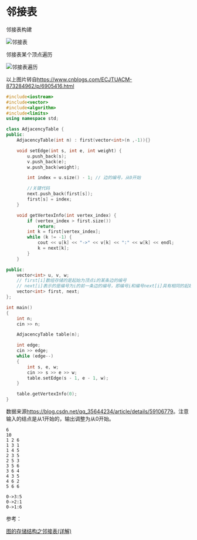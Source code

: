 # 邻接表

邻接表构建

![邻接表](http://bbs.ahalei.com/data/attachment/forum/201404/08/091652li6mzammza242tmp.png)

邻接表某个顶点遍历

![邻接表遍历](http://bbs.ahalei.com/data/attachment/forum/201404/08/091652rtjh5qe2211eee58.png)

以上图片转自<https://www.cnblogs.com/ECJTUACM-873284962/p/6905416.html>

```cpp
#include<iostream>
#include<vector>
#include<algorithm>
#include<limits>
using namespace std;

class AdjacencyTable {
public:
    AdjacencyTable(int n) : first(vector<int>(n ,-1)){}

    void setEdge(int s, int e, int weight) {
        u.push_back(s);
        v.push_back(e);
        w.push_back(weight);

        int index = u.size() - 1; // 边的编号，从0开始

        //关键代码
        next.push_back(first[s]);
        first[s] = index;
    }

    void getVertexInfo(int vertex_index) {
        if (vertex_index > first.size())
            return;
        int k = first[vertex_index];
        while (k != -1) {
            cout << u[k] << "->" << v[k] << ":" << w[k] << endl;
            k = next[k];
        }
    }

public:
    vector<int> u, v, w;
    // first[i]数组存储的是起始为顶点i的某条边的编号
    // next[i]表示的是编号为i的前一条边的编号，即编号i和编号next[i]具有相同的起始的顶点
    vector<int> first, next;
};

int main()
{
    int n;
    cin >> n;

    AdjacencyTable table(n);

    int edge;
    cin >> edge;
    while (edge--)
    {
        int s, e, w;
        cin >> s >> e >> w;
        table.setEdge(s - 1, e - 1, w);
    }

    table.getVertexInfo(0);
}
```

数据来源<https://blog.csdn.net/qq_35644234/article/details/59106779>。注意输入的结点是从1开始的，输出调整为从0开始。

```
6
10
1 2 6
1 3 1
1 4 5
2 3 5
2 5 3
3 5 6
3 6 4
4 3 5
4 6 2
5 6 6

0->3:5
0->2:1
0->1:6
```

参考：

[图的存储结构之邻接表(详解)](https://www.cnblogs.com/ECJTUACM-873284962/p/6905416.html)